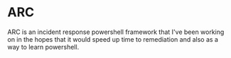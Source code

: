 # ARC

ARC is an incident response powershell framework that I've been working on in the hopes that it would speed up time to remediation and also
as a way to learn powershell. 
